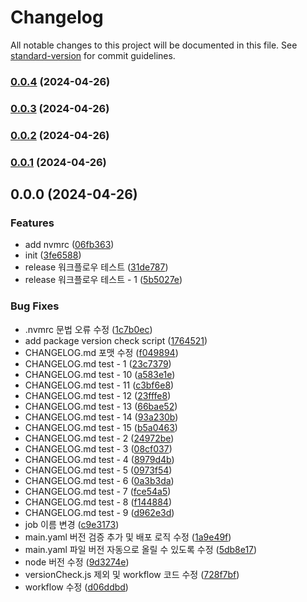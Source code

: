 # Changelog

All notable changes to this project will be documented in this file. See [standard-version](https://github.com/conventional-changelog/standard-version) for commit guidelines.

### [0.0.4](https://github.com/rrrrrrrrrrr-org/eslint-config-custom/compare/v0.0.3...v0.0.4) (2024-04-26)

### [0.0.3](https://github.com/rrrrrrrrrrr-org/eslint-config-custom/compare/v0.0.2...v0.0.3) (2024-04-26)

### [0.0.2](https://github.com/rrrrrrrrrrr-org/eslint-config-custom/compare/v0.0.1...v0.0.2) (2024-04-26)

### [0.0.1](https://github.com/rrrrrrrrrrr-org/eslint-config-custom/compare/v0.0.0...v0.0.1) (2024-04-26)

## 0.0.0 (2024-04-26)


### Features

* add nvmrc ([06fb363](https://github.com/rrrrrrrrrrr-org/eslint-config-custom/commit/06fb3639ed0904ca40da3d6fa4412a6075e85dce))
* init ([3fe6588](https://github.com/rrrrrrrrrrr-org/eslint-config-custom/commit/3fe6588284213cce41a644825db5274082c09d69))
* release 워크플로우 테스트 ([31de787](https://github.com/rrrrrrrrrrr-org/eslint-config-custom/commit/31de787e2005efede19b2dbf53b4ccb2a278aae4))
* release 워크플로우 테스트 - 1 ([5b5027e](https://github.com/rrrrrrrrrrr-org/eslint-config-custom/commit/5b5027e5710a863eb427709a660cfae335bdd021))


### Bug Fixes

* .nvmrc 문법 오류 수정 ([1c7b0ec](https://github.com/rrrrrrrrrrr-org/eslint-config-custom/commit/1c7b0ecbdfaf3317d754b767c162b646e7111c52))
* add package version check script ([1764521](https://github.com/rrrrrrrrrrr-org/eslint-config-custom/commit/1764521dc4a8e15900d080ce7311b3d7d9bca363))
* CHANGELOG.md 포맷 수정 ([f049894](https://github.com/rrrrrrrrrrr-org/eslint-config-custom/commit/f04989460c41a61dec69032e36d2802014747931))
* CHANGELOG.md test - 1 ([23c7379](https://github.com/rrrrrrrrrrr-org/eslint-config-custom/commit/23c7379dab10d66a67a372e78f2d8e054aaf06d6))
* CHANGELOG.md test - 10 ([a583e1e](https://github.com/rrrrrrrrrrr-org/eslint-config-custom/commit/a583e1e57a5afdf4591e459b7bab34fd4e32c857))
* CHANGELOG.md test - 11 ([c3bf6e8](https://github.com/rrrrrrrrrrr-org/eslint-config-custom/commit/c3bf6e8bde9c31ecf88ccdd28968e4b84f25c41b))
* CHANGELOG.md test - 12 ([23fffe8](https://github.com/rrrrrrrrrrr-org/eslint-config-custom/commit/23fffe8cfa5ac71c98e3eb728e47b3d1c2730be1))
* CHANGELOG.md test - 13 ([66bae52](https://github.com/rrrrrrrrrrr-org/eslint-config-custom/commit/66bae523685a353056fc4b33ac9ce053b2f63174))
* CHANGELOG.md test - 14 ([93a230b](https://github.com/rrrrrrrrrrr-org/eslint-config-custom/commit/93a230b111e4f09817ab6b1db376a9e3870fb709))
* CHANGELOG.md test - 15 ([b5a0463](https://github.com/rrrrrrrrrrr-org/eslint-config-custom/commit/b5a0463437bb42df879c7bce77484e34724a8a86))
* CHANGELOG.md test - 2 ([24972be](https://github.com/rrrrrrrrrrr-org/eslint-config-custom/commit/24972be5fe6759670fbd60641a4619702d1413fb))
* CHANGELOG.md test - 3 ([08cf037](https://github.com/rrrrrrrrrrr-org/eslint-config-custom/commit/08cf037b8b21b1f4d08f79487a2f2512fdac1012))
* CHANGELOG.md test - 4 ([8979d4b](https://github.com/rrrrrrrrrrr-org/eslint-config-custom/commit/8979d4ba22b92a3efc8d2f12d5d34fffab948fc1))
* CHANGELOG.md test - 5 ([0973f54](https://github.com/rrrrrrrrrrr-org/eslint-config-custom/commit/0973f540cee45c660c9ec0de4ddae2a3bfb852aa))
* CHANGELOG.md test - 6 ([0a3b3da](https://github.com/rrrrrrrrrrr-org/eslint-config-custom/commit/0a3b3dafe83d307ee88658a42fad2140c3683480))
* CHANGELOG.md test - 7 ([fce54a5](https://github.com/rrrrrrrrrrr-org/eslint-config-custom/commit/fce54a51217e627290cfd6530654904d564e1e64))
* CHANGELOG.md test - 8 ([f144884](https://github.com/rrrrrrrrrrr-org/eslint-config-custom/commit/f144884928499335eca8c2b3f44084dd4d1d642e))
* CHANGELOG.md test - 9 ([d962e3d](https://github.com/rrrrrrrrrrr-org/eslint-config-custom/commit/d962e3dca7b16852875b0bafcac8341d59b7d714))
* job 이름 변경 ([c9e3173](https://github.com/rrrrrrrrrrr-org/eslint-config-custom/commit/c9e317345c8367997353e04bf978b0ef01e7e5bb))
* main.yaml 버전 검증 추가 및 배포 로직 수정 ([1a9e49f](https://github.com/rrrrrrrrrrr-org/eslint-config-custom/commit/1a9e49f0b67028c578a775a0b658655d844aeef9))
* main.yaml 파일 버전 자동으로 올릴 수 있도록 수정 ([5db8e17](https://github.com/rrrrrrrrrrr-org/eslint-config-custom/commit/5db8e177b29d7b14c9542e8e31d7ec18c0b58048))
* node 버전 수정 ([9d3274e](https://github.com/rrrrrrrrrrr-org/eslint-config-custom/commit/9d3274ed9b17b403cb7650529cc3ee8e2f0a58eb))
* versionCheck.js 제외 및 workflow 코드 수정 ([728f7bf](https://github.com/rrrrrrrrrrr-org/eslint-config-custom/commit/728f7bf86c3483e3be18af731d7af6724865ffb5))
* workflow 수정 ([d06ddbd](https://github.com/rrrrrrrrrrr-org/eslint-config-custom/commit/d06ddbd7673862a9d6ff5149321b6be9b1fef568))
